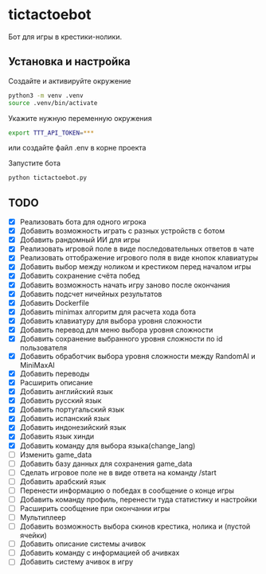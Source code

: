# tictactoebot

Бот для игры в крестики-нолики.

## Установка и настройка

Создайте и активируйте окружение
```sh
python3 -m venv .venv
source .venv/bin/activate
```

Укажите нужную переменную окружения
```sh
export TTT_API_TOKEN=***
```
или создайте файл .env в корне проекта

Запустите бота
```sh
python tictactoebot.py
```

## TODO

- [x] Реализовать бота для одного игрока
- [x] Добавить возможность играть с разных устройств с ботом
- [x] Добавить рандомный ИИ для игры
- [x] Реализовать игровой поле в виде последовательных ответов в чате
- [x] Реализовать оттображение игрового поля в виде кнопок клавиатуры
- [x] Добавить выбор между ноликом и крестиком перед началом игры
- [x] Добавить сохранение счёта побед
- [x] Добавить возможность начать игру заново после окончания
- [x] Добавить подсчет ничейных результатов
- [x] Добавить Dockerfile
- [x] Добавить minimax алгоритм для расчета хода бота
- [x] Добавить клавиатуру для выбора уровня сложности
- [x] Добавить перевод для меню выбора уровня сложности
- [x] Добавить сохранение выбранного уровня сложности по id пользователя 
- [x] Добавить обработчик выбора уровня сложности между RandomAI и MiniMaxAI 
- [x] Добавить переводы
- [x] Расширить описание
- [x] Добавить английский язык
- [x] Добавить русский язык
- [x] Добавить португальский язык
- [x] Добавить испанский язык
- [x] Добавить индонезийский язык
- [x] Добавить язык хинди
- [x] Добавить команду для выбора языка(change_lang)
- [ ] Изменить game_data
- [ ] Добавить базу данных для сохранения game_data
- [ ] Сделать игровое поле не в виде ответа на команду /start
- [ ] Добавить арабский язык
- [ ] Перенести информацию о победах в сообщение о конце игры
- [ ] Добавить команду профиль, перенести туда статистику и настройки
- [ ] Расширить сообщение при окончании игры
- [ ] Мультиплеер
- [ ] Добавить возможность выбора скинов крестика, нолика и (пустой ячейки)
- [ ] Добавить описание системы ачивок
- [ ] Добавить команду с информацией об ачивках
- [ ] Добавить систему ачивок в игру
